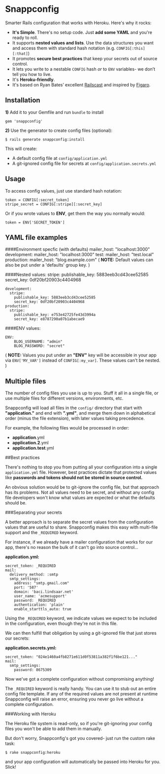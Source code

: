 # Snappconfig

Smarter Rails configuration that works with Heroku. Here's why it rocks:

- **It's Simple**. There's no setup code. Just **add some YAML** and you're ready to roll.
- It supports **nested values and lists**. Use the data structures you want and access them with standard hash notation (e.g. `CONFIG[:this][:that]`)
- It promotes **secure best practices** that keep your secrets out of source control.
- It lets you write to a nestable `CONFIG` hash *or* to  `ENV` variables- we don’t tell you how to live.
- It's **Heroku-friendly**.
- It's based on Ryan Bates’ excellent [Railscast](http://railscasts.com/episodes/85-yaml-configuration-revised) and inspired by [Figaro](https://github.com/laserlemon/figaro).

## Installation
  
  
  
**1)** Add it to your Gemfile and run `bundle` to install

    gem 'snappconfig'

**2)** Use the generator to create config files (optional):

    $ rails generate snappconfig:install

This will create:  

- A default config file at `config/application.yml`
- A git-ignored config file for secrets at `config/application.secrets.yml`




## Usage

To access config values, just use standard hash notation:

    token = CONFIG[:secret_token]
    stripe_secret = CONFIG[:stripe][:secret_key]
    
Or if you wrote values to **ENV**, get them the way you normally would:

    token = ENV['SECRET_TOKEN']



## YAML file examples



####Environment specfic (with defaults)
    mailer_host: "localhost:3000"
    development:
      mailer_host: "localhost:3000"
    test:
      mailer_host: "test.local"
    production:
      mailer_host: "blog.example.com"
( **NOTE:** Default values can also be put under a 'defaults' group key. )

####Nested values:
    stripe: 
      publishable_key: 5883eeb3cd43cee52585
      secret_key: 0df20bf20903c4404968 
      
    development:
      stripe: 
        publishable_key: 5883eeb3cd43cee52585
        secret_key: 0df20bf20903c4404968      
    production:
      stripe: 
        publishable_key: e753e42725fe43d3994a
        secret_key: e8787290a07b1abecae9

####ENV values:

    ENV: 
        BLOG_USERNAME: "admin"
        BLOG_PASSWORD: "secret"

( **NOTE:** Values you put under an **"ENV"** key will be accessible in your app via `ENV['MY_VAR']` instead of `CONFIG[:my_var]`. These values can't be nested. )  



## Multiple files

The number of config files you use is up to you. Stuff it all in a single file, or use multiple files for different versions, environments, etc.

Snappconfig will load all files in the `config/` directory that start with **"application."** and end with **".yml"**, and merge them down in alphabetical order (minus the file extension), with later values taking precedence.

For example, the following files would be processed in order:

- **application**.yml
- **application.2**.yml
- **application.test**.yml


<a name='best_practices'/>
##Best practices


There's nothing to stop you from putting all your configuration into a single `application.yml` file. However, best practices dictate that protected values like **passwords and tokens should not be stored in source control.** 

An obvious solution would be to git-ignore the config file, but that approach has its problems. Not all values need to be secret, and without any config file developers won't know what values are expected or what the defaults should be.

###Separating your secrets

A better approach is to separate the secret values from the configuration values that are useful to share. Snappconfig makes this easy with multi-file support and the `_REQUIRED` keyword.


For instance, if we already have a mailer configuration that works for our app, there's no reason the bulk of it can't go into source control...


**application.yml:**

    secret_token: _REQUIRED
    mail:
      delivery_method: :smtp
      smtp_settings:
        address: "smtp.gmail.com"
        port: '587'
        domain: 'baci.lindsaar.net'
        user_name: 'acmesupport'
        password: _REQUIRED
        authentication: 'plain'
        enable_starttls_auto: true

Using the `_REQUIRED` keyword, we indicate values we expect to be included in the configuration, even though they're not in this file. 

We can then fulfill that obligation by using a git-ignored file that just stores our secrets: 

**application.secrets.yml:**

    secret_token: "024e1460a4fb8271e611d0f53811a382f1f6be121..."
    mail:
      smtp_settings:
        password: 8675309

Now we've got a complete configuration without compromising anything!

The `_REQUIRED` keyword is really handy. You can use it to stub out an entire config file template. If any of the required values are not present at runtime Snappconfig will raise an error, ensuring you never go live without a complete configuration.

###Working with Heroku

The Heroku file system is read-only, so if you're git-ignoring your config files you won't be able to add them in manually.

But don't worry, Snappconfig's got you covered- just run the custom rake task:

    $ rake snappconfig:heroku

and your app configuration will automatically be passed into Heroku for you. Slick!


